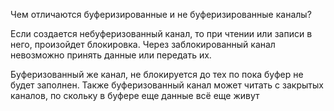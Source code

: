 Чем отличаются буферизированные и не буферизированные каналы?

Если создается небуферизованный канал, то при чтении или записи в него, произойдет блокировка. Через заблокированный канал невозможно принять данные или передать их.

Буферизованный же канал, не блокируется до тех по пока буфер не будет заполнен.
Также буферизованный канал может читать с закрытых каналов, по скольку в буфере еще данные всё еще живут 